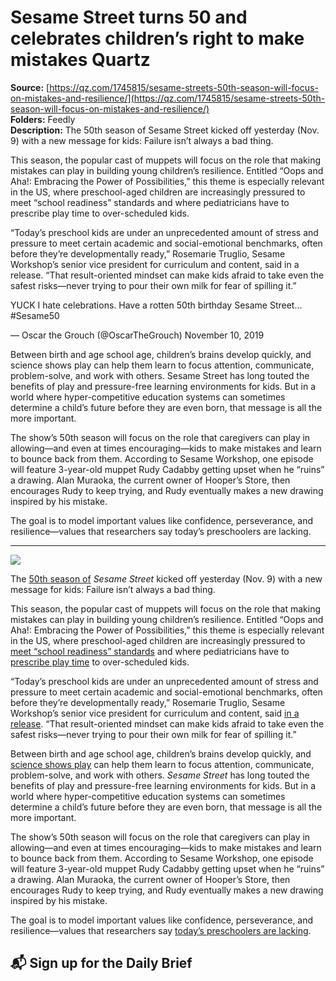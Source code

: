 # Sesame Street turns 50 and celebrates children’s right to make mistakes Quartz

**Source:** [https://qz.com/1745815/sesame-streets-50th-season-will-focus-on-mistakes-and-resilience/](https://qz.com/1745815/sesame-streets-50th-season-will-focus-on-mistakes-and-resilience/)  
**Folders:** Feedly  
**Description:** The 50th season of Sesame Street kicked off yesterday (Nov. 9) with a new message for kids: Failure isn’t always a bad thing.

This season, the popular cast of muppets will focus on the role that making mistakes can play in building young children’s resilience. Entitled “Oops and Aha!: Embracing the Power of Possibilities,” this theme is especially relevant in the US, where preschool-aged children are increasingly pressured to meet “school readiness” standards and where pediatricians have to prescribe play time to over-scheduled kids.

“Today’s preschool kids are under an unprecedented amount of stress and pressure to meet certain academic and social-emotional benchmarks, often before they’re developmentally ready,” Rosemarie Truglio, Sesame Workshop’s senior vice president for curriculum and content, said in a release. “That result-oriented mindset can make kids afraid to take even the safest risks—never trying to pour their own milk for fear of spilling it.”

YUCK I hate celebrations. Have a rotten 50th birthday Sesame Street… #Sesame50

— Oscar the Grouch (@OscarTheGrouch) November 10, 2019

Between birth and age school age, children’s brains develop quickly, and science shows play can help them learn to focus attention, communicate, problem-solve, and work with others. Sesame Street has long touted the benefits of play and pressure-free learning environments for kids. But in a world where hyper-competitive education systems can sometimes determine a child’s future before they are even born, that message is all the more important.

The show’s 50th season will focus on the role that caregivers can play in allowing—and even at times encouraging—kids to make mistakes and learn to bounce back from them. According to Sesame Workshop, one episode will feature 3-year-old muppet Rudy Cadabby getting upset when he “ruins” a drawing. Alan Muraoka, the current owner of Hooper’s Store, then encourages Rudy to keep trying, and Rudy eventually makes a new drawing inspired by his mistake.

The goal is to model important values like confidence, perseverance, and resilience—values that researchers say today’s preschoolers are lacking.


---

<div><div><div><picture><img src="https://qz.com/cdn-cgi/image/width=1024%2Cquality=85%2Cformat=auto/https://assets.qz.com/media/d83227bd4298909d39930a45f9d41a7e.jpg"></picture></div><p>The <a href="https://www.sesameworkshop.org/press-room/press-releases/sesame-streets-historic-50th-season-kicks-november-9th-2019-star-studded">50th season of</a> <em>Sesame Street </em>kicked off yesterday (Nov. 9) with a new message for kids: Failure isn’t always a bad thing.</p></div><div><p>This season, the popular cast of muppets will focus on the role that making mistakes can play in building young children’s resilience. Entitled “Oops and Aha!: Embracing the Power of Possibilities,” this theme is especially relevant in the US, where preschool-aged children are increasingly pressured to <a href="https://qz.com/1474796/letting-young-kids-play-is-the-best-way-to-prepare-them-for-school">meet “school readiness” standards</a> and where pediatricians have to <a href="https://qz.com/1363294/the-american-academy-of-pediatrics-is-telling-doctors-to-start-prescribing-play">prescribe play time</a> to over-scheduled kids.</p></div><div><p>“Today’s preschool kids are under an unprecedented amount of stress and pressure to meet certain academic and social-emotional benchmarks, often before they’re developmentally ready,” Rosemarie Truglio, Sesame Workshop’s senior vice president for curriculum and content, said <a href="https://www.sesameworkshop.org/press-room/press-releases/sesame-streets-historic-50th-season-kicks-november-9th-2019-star-studded">in a release</a>. “That result-oriented mindset can make kids afraid to take even the safest risks—never trying to pour their own milk for fear of spilling it.”</p></div><div><p>Between birth and age school age, children’s brains develop quickly, and <a href="https://qz.com/1474796/letting-young-kids-play-is-the-best-way-to-prepare-them-for-school">science shows play</a> can help them learn to focus attention, communicate, problem-solve, and work with others. <em>Sesame Street </em>has long touted the benefits of play and pressure-free learning environments for kids. But in a world where hyper-competitive education systems can sometimes determine a child’s future before they are even born, that message is all the more important.</p></div><div><p>The show’s 50th season will focus on the role that caregivers can play in allowing—and even at times encouraging—kids to make mistakes and learn to bounce back from them. According to Sesame Workshop, one episode will feature 3-year-old muppet Rudy Cadabby getting upset when he “ruins” a drawing. Alan Muraoka, the current owner of Hooper’s Store, then encourages Rudy to keep trying, and Rudy eventually makes a new drawing inspired by his mistake.</p></div><div><p>The goal is to model important values like confidence, perseverance, and resilience—values that researchers say <a href="https://www.theatlantic.com/magazine/archive/2016/01/the-new-preschool-is-crushing-kids/419139/">today’s preschoolers are lacking</a>.</p></div><div><h2>📬 Sign up for the Daily Brief</h2></div></div>